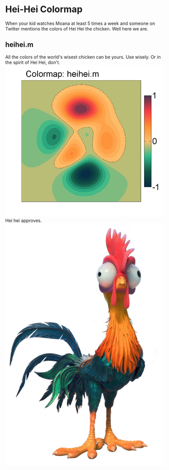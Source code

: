 # Hei-Hei Colormap

When your kid watches Moana at least 5 times a week and someone on Twitter mentions the colors of Hei Hei the chicken. Well here we are.

## heihei.m

All the colors of the world's wisest chicken can be yours. Use wisely. Or in the spirit of Hei Hei, don't.
![alt text](https://github.com/rejectedbanana/Hei-Hei/blob/master/heihei_colormap.png)
Hei hei approves.
![alt text](https://github.com/rejectedbanana/Hei-Hei/blob/master/Heihei.png )

